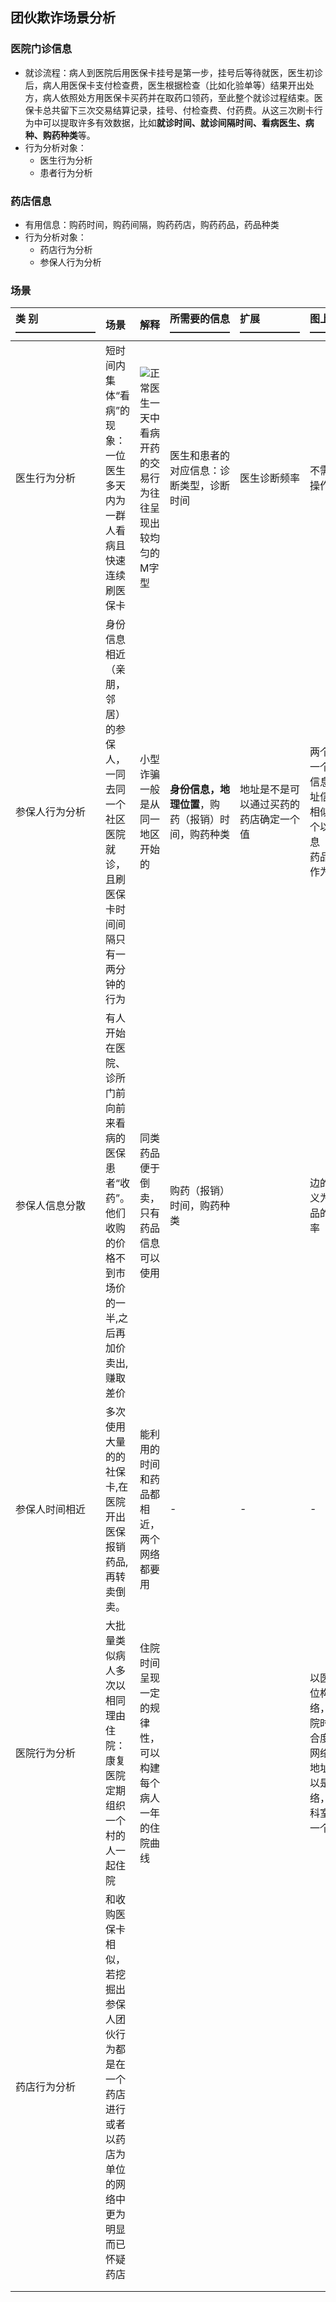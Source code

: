 ## 团伙欺诈场景分析

### 医院门诊信息

- 就诊流程：病人到医院后用医保卡挂号是第一步，挂号后等待就医，医生初诊后，病人用医保卡支付检查费，医生根据检查（比如化验单等）结果开出处方，病人依照处方用医保卡买药并在取药口领药，至此整个就诊过程结束。医保卡总共留下三次交易结算记录，挂号、付检查费、付药费。从这三次刷卡行为中可以提取许多有效数据，比如**就诊时间、就诊间隔时间、看病医生、病种、购药种类**等。
- 行为分析对象：
  - 医生行为分析
  - 患者行为分析

### 药店信息

- 有用信息：购药时间，购药间隔，购药药店，购药药品，药品种类
- 行为分析对象：
  - 药店行为分析
  - 参保人行为分析

### 场景

| 类     别———————— | 场景                                                         | 解释                                                         | 所需要的信息  ——————                               | 扩展——————                             | 图上的操作—————                                              |
| :---------------- | :----------------------------------------------------------- | :----------------------------------------------------------- | :------------------------------------------------- | :------------------------------------- | :----------------------------------------------------------- |
| 医生行为分析      | 短时间内集体“看病”的现象：一位医生多天内为一群人看病且快速连续刷医保卡<!--一位黑产中间人通过一些不正当途径获得一批医保卡后，串通医生在医院连续开药套现的情景。此类药品套现的案例单笔涉案金额甚至多达近万元，涉案人员购药种类多为长期服用的慢性药品，便于后期的倒卖--> | ![](https://tva4.sinaimg.cn/large/005IQUPRly1gjoopel2uqj30cz07mwgi.jpg)正常医生一天中看病开药的交易行为往往呈现出较均匀的M字型 | 医生和患者的对应信息：诊断类型，诊断时间           | 医生诊断频率                           | 不需要图的操作                                               |
| 参保人行为分析    | 身份信息相近（亲朋，邻居）的参保人，一同去同一个社区医院就诊，且刷医保卡时间间隔只有一两分钟的行为 | 小型诈骗一般是从同一地区开始的                               | **身份信息，地理位置**，购药（报销）时间，购药种类 | 地址是不是可以通过买药的药店确定一个值 | 两个网络，一个以身份信息或者地址信息作为相似度，一个以购药信息（时间，药品种类）作为相似度 |
| 参保人信息分散    | 有人开始在医院、诊所门前向前来看病的医保患者“收药”。他们收购的价格不到市场价的一半,之后再加价卖出,赚取差价 | 同类药品便于倒卖，只有药品信息可以使用                       | 购药（报销）时间，购药种类                         |                                        | 边的关系定义为同类药品的收购频率                             |
| 参保人时间相近    | 多次使用大量的的社保卡,在医院开出医保报销药品,再转卖倒卖。   | 能利用的时间和药品都相近，两个网络都要用                     | -                                                  | -                                      | -                                                            |
| 医院行为分析      | 大批量类似病人多次以相同理由住院：康复医院定期组织一个村的人一起住院 | 住院时间呈现一定的规律性，可以构建每个病人一年的住院曲线     |                                                    |                                        | 以医院为单位构建网络，患者住院时间的重合度是一张网络，患者地址信息可以是一张网络，患者的科室可以是一个网路 |
| 药店行为分析      | 和收购医保卡相似，若挖掘出参保人团伙行为都是在一个药店进行或者以药店为单位的网络中更为明显而已怀疑药店 |                                                              |                                                    |                                        |                                                              |
|                   |                                                              |                                                              |                                                    |                                        |                                                              |
|                   |                                                              |                                                              |                                                    |                                        |                                                              |




